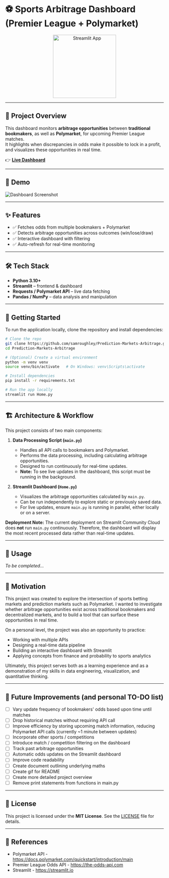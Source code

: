 # ⚽ Sports Arbitrage Dashboard (Premier League + Polymarket)

<div align="center">

<a href="https://prediction-markets-arbitrage.streamlit.app">
  <img src="https://static.streamlit.io/badges/streamlit_badge_black_white.svg" 
       alt="Streamlit App" 
       width="200"/>
</a>

</div>

---

## 📖 Project Overview

This dashboard monitors **arbitrage opportunities** between **traditional bookmakers**, as well as **Polymarket**, for upcoming Premier League matches.  
It highlights when discrepancies in odds make it possible to lock in a profit, and visualizes these opportunities in real time.

👉 [**Live Dashboard**](https://prediction-markets-arbitrage.streamlit.app)

---

## 📸 Demo

![Dashboard Screenshot](assets/dashboard.png)

---

## ✨ Features

- ✅ Fetches odds from multiple bookmakers + Polymarket  
- ✅ Detects arbitrage opportunities across outcomes (win/lose/draw)   
- ✅ Interactive dashboard with filtering
- ✅ Auto-refresh for real-time monitoring  

---

## 🛠 Tech Stack

- **Python 3.10+**  
- **Streamlit** – frontend & dashboard  
- **Requests / Polymarket API** – live data fetching  
- **Pandas / NumPy** – data analysis and manipulation  

---

## 🚀 Getting Started

To run the application locally, clone the repository and install dependencies:

```bash
# Clone the repo
git clone https://github.com/samroughley/Prediction-Markets-Arbitrage.git
cd Prediction-Markets-Arbitrage

# (Optional) Create a virtual environment
python -m venv venv
source venv/bin/activate   # On Windows: venv\Scripts\activate

# Install dependencies
pip install -r requirements.txt

# Run the app locally
streamlit run Home.py
```

---

## 🏗 Architecture & Workflow

This project consists of two main components:

1. **Data Processing Script (`main.py`)**
   - Handles all API calls to bookmakers and Polymarket.
   - Performs the data processing, including calculating arbitrage opportunities.
   - Designed to run continuously for real-time updates.
   - **Note:** To see live updates in the dashboard, this script must be running in the background.

2. **Streamlit Dashboard (`Home.py`)**
   - Visualizes the arbitrage opportunities calculated by `main.py`.
   - Can be run independently to explore static or previously saved data.
   - For live updates, ensure `main.py` is running in parallel, either locally or on a server.

**Deployment Note:** The current deployment on Streamlit Community Cloud does **not** run `main.py` continuously. Therefore, the dashboard will display the most recent processed data rather than real-time updates.

---

## 📖 Usage

*To be completed...*

---

## 🎯 Motivation

This project was created to explore the intersection of sports betting markets and prediction markets such as Polymarket. I wanted to investigate whether arbitrage opportunities exist across traditional bookmakers and decentralized markets, and to build a tool that can surface these opportunities in real time.  

On a personal level, the project was also an opportunity to practice:
- Working with multiple APIs
- Designing a real-time data pipeline
- Building an interactive dashboard with Streamlit
- Applying concepts from finance and probability to sports analytics

Ultimately, this project serves both as a learning experience and as a demonstration of my skills in data engineering, visualization, and quantitative thinking.


---

## 📌 Future Improvements (and personal TO-DO list)

- [ ] Vary update frequency of bookmakers' odds based upon time until matches
- [ ] Drop historical matches without requiring API call
- [ ] Improve efficiency by storing upcoming match information, reducing Polymarket API calls (currently ~1 minute between updates)
- [ ] Incorporate other sports / competitions
- [ ] Introduce match / competition filtering on the dashboard
- [ ] Track past arbitrage opportunities
- [ ] Automatic odds updates on the Streamlit dashboard
- [ ] Improve code readability
- [ ] Create document outlining underlying maths
- [ ] Create gif for README
- [ ] Create more detailed project overview
- [ ] Remove print statements from functions in main.py
 
---

## 📜 License

This project is licensed under the **MIT License**. See the [LICENSE](LICENSE) file for details.

---

## 🔗 References

- Polymarket API - https://docs.polymarket.com/quickstart/introduction/main
- Premier League Odds API - https://the-odds-api.com
- Streamlit - https://streamlit.io
